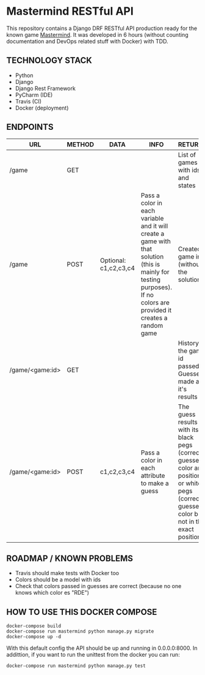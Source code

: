 
# Mastermind RESTful API

This repository contains a Django DRF RESTful API production ready for the known game [Mastermind](https://en.wikipedia.org/wiki/Mastermind_%28board_game%29). It was developed in 6 hours (without counting documentation and DevOps related stuff with Docker) with TDD.

## TECHNOLOGY STACK

 - Python
 - Django
 - Django Rest Framework
 - PyCharm (IDE)
 - Travis (CI)
 - Docker (deployment)


## ENDPOINTS

| URL | METHOD | DATA | INFO | RETURNS |
|--|--|--|--|--|
| /game | GET |  ||List of games with ids and states
| /game | POST | Optional: c1,c2,c3,c4 |Pass a color in each variable and it will create a game with that solution (this is mainly for testing purposes). If no colors are provided it creates a random game|Created game info (without the solution)
|/game/\<game:id\>|GET|||History of the game id passed. Guesses made and it's results
|/game/\<game:id\>|POST|c1,c2,c3,c4|Pass a color in each attribute to make a guess| The guess results with its black pegs (correctly guessed color and position) or white pegs (correctly guessed color but not in the exact position)

## ROADMAP / KNOWN PROBLEMS

- Travis should make tests with Docker too
- Colors should be a model with ids
- Check that colors passed in guesses are correct (because no one knows which color es "RDE")

## HOW TO USE THIS DOCKER COMPOSE

    docker-compose build
    docker-compose run mastermind python manage.py migrate
    docker-compose up -d

With this default config the API should be up and running in 0.0.0.0:8000.
In addittion, if you want to run the unittest from the docker you can run:

    docker-compose run mastermind python manage.py test
